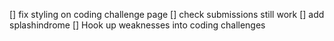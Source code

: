 [] fix styling on coding challenge page
[] check submissions still work
[] add splashindrome
[] Hook up weaknesses into coding challenges
